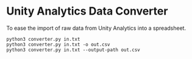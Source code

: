 # Unity Analytics Data Converter
To ease the import of raw data from Unity Analytics into a spreadsheet.
```
python3 converter.py in.txt
python3 converter.py in.txt -o out.csv
python3 converter.py in.txt --output-path out.csv
```
